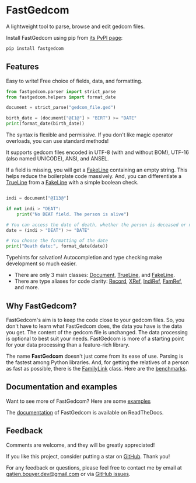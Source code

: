 # FastGedcom

A lightweight tool to parse, browse and edit gedcom files.

Install FastGedcom using pip from [its PyPI page](https://pypi.org/project/fastgedcom/):
```bash
pip install fastgedcom
```

## Features
Easy to write! Free choice of fields, data, and formatting.
```python
from fastgedcom.parser import strict_parse
from fastgedcom.helpers import format_date

document = strict_parse("gedcom_file.ged")

birth_date = (document["@I1@"] > "BIRT") >= "DATE"
print(format_date(birth_date))
```

The syntax is flexible and permissive. If you don't like magic operator overloads, you can use standard methods!

It supports gedcom files encoded in UTF-8 (with and without BOM), UTF-16 (also named UNICODE), ANSI, and ANSEL.

If a field is missing, you will get a [FakeLine](https://fastgedcom.readthedocs.io/en/latest/autoapi/fastgedcom/base/index.html#fastgedcom.base.FakeLine) containing an empty string. This helps reduce the boilerplate code massively. And, you can differentiate a [TrueLine](https://fastgedcom.readthedocs.io/en/latest/autoapi/fastgedcom/base/index.html#fastgedcom.base.TrueLine) from a [FakeLine](https://fastgedcom.readthedocs.io/en/latest/autoapi/fastgedcom/base/index.html#fastgedcom.base.FakeLine) with a simple boolean check.
```python

indi = document["@I13@"]

if not indi > "DEAT":
	print("No DEAT field. The person is alive")

# You can access the date of death, whether the person is deceased or not.
date = (indi > "DEAT") >= "DATE"

# You choose the formatting of the date
print("Death date:", format_date(date))
```

Typehints for salvation! Autocompletion and type checking make development so much easier.

- There are only 3 main classes: [Document](https://fastgedcom.readthedocs.io/en/latest/autoapi/fastgedcom/base/index.html#fastgedcom.base.Document), [TrueLine](https://fastgedcom.readthedocs.io/en/latest/autoapi/fastgedcom/base/index.html#fastgedcom.base.TrueLine), and [FakeLine](https://fastgedcom.readthedocs.io/en/latest/autoapi/fastgedcom/base/index.html#fastgedcom.base.FakeLine).
- There are type aliases for code clarity: [Record](https://fastgedcom.readthedocs.io/en/latest/autoapi/fastgedcom/base/index.html#fastgedcom.base.Record), [XRef](https://fastgedcom.readthedocs.io/en/latest/autoapi/fastgedcom/base/index.html#fastgedcom.base.XRef), [IndiRef](https://fastgedcom.readthedocs.io/en/latest/autoapi/fastgedcom/base/index.html#fastgedcom.base.IndiRef), [FamRef](https://fastgedcom.readthedocs.io/en/latest/autoapi/fastgedcom/base/index.html#fastgedcom.base.FamRef), and more.

## Why FastGedcom?

FastGedcom's aim is to keep the code close to your gedcom files. So, you don't have to learn what FastGedcom does, the data you have is the data you get. The content of the gedcom file is unchanged. The data processing is optional to best suit your needs. FastGedcom is more of a starting point for your data processing than a feature-rich library.

The name **FastGedcom** doesn't just come from its ease of use. Parsing is the fastest among Python libraries. And, for getting the relatives of a person as fast as possible, there is the [FamilyLink](https://fastgedcom.readthedocs.io/en/latest/autoapi/fastgedcom/family_link/index.html#fastgedcom.family_link.FamilyLink) class. Here are the [benchmarks](https://github.com/GatienBouyer/fastgedcom/tree/main/benchmarks).

## Documentation and examples

Want to see more of FastGedcom? Here are some [examples](https://github.com/GatienBouyer/fastgedcom/tree/main/examples)

The [documentation](https://fastgedcom.readthedocs.io/en/latest/) of FastGedcom is available on ReadTheDocs.

## Feedback

Comments are welcome, and they will be greatly appreciated!

If you like this project, consider putting a star on [GitHub](https://github.com/GatienBouyer/fastgedcom). Thank you!

For any feedback or questions, please feel free to contact me by email at gatien.bouyer.dev@gmail.com or via [GitHub issues](https://github.com/GatienBouyer/fastgedcom/issues).
